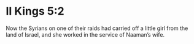 # II Kings 5:2

Now the Syrians on one of their raids had carried off a little girl from the land of Israel, and she worked in the service of Naaman’s wife.
